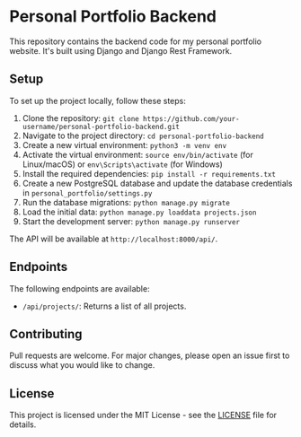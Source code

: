 # Personal Portfolio Backend

This repository contains the backend code for my personal portfolio website. It's built using Django and Django Rest Framework.

## Setup

To set up the project locally, follow these steps:

1. Clone the repository: `git clone https://github.com/your-username/personal-portfolio-backend.git`
2. Navigate to the project directory: `cd personal-portfolio-backend`
3. Create a new virtual environment: `python3 -m venv env`
4. Activate the virtual environment: `source env/bin/activate` (for Linux/macOS) or `env\Scripts\activate` (for Windows)
5. Install the required dependencies: `pip install -r requirements.txt`
6. Create a new PostgreSQL database and update the database credentials in `personal_portfolio/settings.py`
7. Run the database migrations: `python manage.py migrate`
8. Load the initial data: `python manage.py loaddata projects.json`
9. Start the development server: `python manage.py runserver`

The API will be available at `http://localhost:8000/api/`.

## Endpoints

The following endpoints are available:

- `/api/projects/`: Returns a list of all projects.

## Contributing

Pull requests are welcome. For major changes, please open an issue first to discuss what you would like to change.

## License

This project is licensed under the MIT License - see the [LICENSE](LICENSE) file for details.
